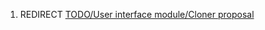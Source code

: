 1.  REDIRECT [TODO/User interface module/Cloner
    proposal](TODO/User_interface_module/Cloner_proposal "wikilink")